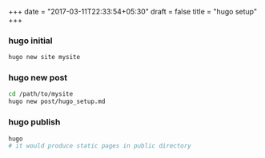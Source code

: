 +++
date = "2017-03-11T22:33:54+05:30"
draft = false
title = "hugo setup"
+++

### hugo initial

```bash
hugo new site mysite
```

### hugo new post

```bash
cd /path/to/mysite
hugo new post/hugo_setup.md
```

### hugo publish

```bash
hugo 
# it would produce static pages in public directory
```
